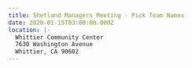 ```yaml
---
title: Shetland Managers Meeting - Pick Team Names
date: 2020-01-15T03:00:00.000Z
location: |-
  Whittier Community Center
  7630 Washington Avenue
  Whittier, CA 90602
---
```


